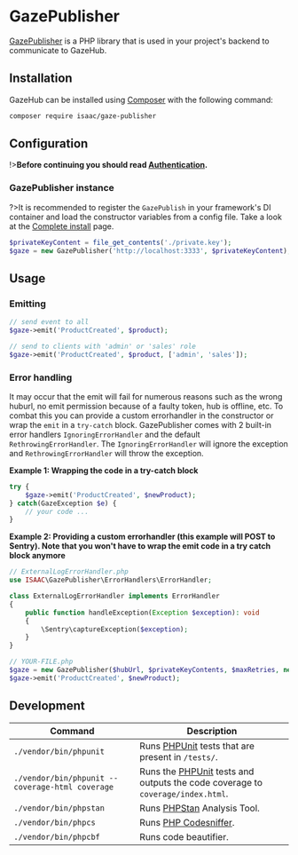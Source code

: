 # GazePublisher
[GazePublisher](https://github.com/isaaceindhoven/GazePublisher) is a PHP library that is used in your project's backend to communicate to GazeHub.

## Installation
GazeHub can be installed using [Composer](https://getcomposer.org/) with the following command:

```bash
composer require isaac/gaze-publisher
```

## Configuration
!>**Before continuing you should read [Authentication](authentication.md).**

### GazePublisher instance
?>It is recommended to register the `GazePublish` in your framework's DI container and load the constructor variables from a config file. Take a look at the [Complete install](complete-install) page.

```php
$privateKeyContent = file_get_contents('./private.key');
$gaze = new GazePublisher('http://localhost:3333', $privateKeyContent);
```

## Usage
### Emitting

```php
// send event to all
$gaze->emit('ProductCreated', $product);

// send to clients with 'admin' or 'sales' role
$gaze->emit('ProductCreated', $product, ['admin', 'sales']); 
```

### Error handling

It may occur that the emit will fail for numerous reasons such as the wrong huburl, no emit permission because of a faulty token, hub is offline, etc. To combat this you can provide a custom errorhandler in the constructor or wrap the `emit` in a `try-catch` block. GazePublisher comes with 2 built-in error handlers `IgnoringErrorHandler` and the default `RethrowingErrorHandler`. The `IgnoringErrorHandler` will ignore the exception and `RethrowingErrorHandler` will throw the exception.


**Example 1: Wrapping the code in a try-catch block**
```php
try {
    $gaze->emit('ProductCreated', $newProduct);
} catch(GazeException $e) {
    // your code ...
}
```

**Example 2: Providing a custom errorhandler (this example will POST to Sentry). Note that you won't have to wrap the emit code in a try catch block anymore**
```php
// ExternalLogErrorHandler.php
use ISAAC\GazePublisher\ErrorHandlers\ErrorHandler;

class ExternalLogErrorHandler implements ErrorHandler
{
    public function handleException(Exception $exception): void
    {
        \Sentry\captureException($exception);
    }
}

// YOUR-FILE.php
$gaze = new GazePublisher($hubUrl, $privateKeyContents, $maxRetries, new ExternalLogErrorHandler());
$gaze->emit('ProductCreated', $newProduct);
```

## Development
| Command | Description |
| ------- | ----------- |
| `./vendor/bin/phpunit` | Runs [PHPUnit](https://phpunit.de/) tests that are present in `/tests/`. |
| `./vendor/bin/phpunit --coverage-html coverage` | Runs the [PHPUnit](https://phpunit.de/) tests and outputs the code coverage to `coverage/index.html`. |
| `./vendor/bin/phpstan` | Runs [PHPStan](https://github.com/phpstan/phpstan) Analysis Tool. |
| `./vendor/bin/phpcs` | Runs [PHP Codesniffer](https://github.com/squizlabs/PHP_CodeSniffer). |
| `./vendor/bin/phpcbf` | Runs code beautifier. |
